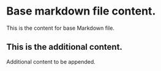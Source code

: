 # Base markdown file content.

This is the content for base Markdown file.

## This is the additional content.

Additional content to be appended.

